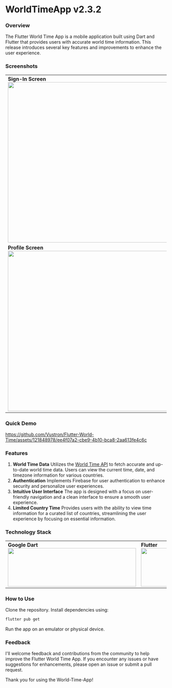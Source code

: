 **<h1>WorldTimeApp v2.3.2</h1>**

### **Overview**

The Flutter World Time App is a mobile application built using Dart and Flutter that provides users with accurate world time information. This release introduces several key features and improvements to enhance the user experience.

### **Screenshots**

<table>
  <tr>
    <td style="margin: 10px;"><b>Sign-In Screen</b><br><img src="https://github.com/Vustron/Flutter-World-Time/assets/121848978/cfb0979f-2ecc-4922-a259-b0c9b51ef2b3" width="500" height="500"></td>
    <td style="margin: 10px;"><b>Sign-Up Screen</b><br><img src="https://github.com/Vustron/Flutter-World-Time/assets/121848978/7bbede04-e5c1-43a1-bd00-8ab8ead812d4" width="500" height="500"></td>
    <td style="margin: 10px;"><b>Home Screen</b><br><img src="https://github.com/Vustron/Flutter-World-Time/assets/121848978/32f07708-cbe8-40e4-8a75-b4e9c53bde84" width="500" height="500"></td>
  </tr>
  <tr>
    <td style="margin: 10px;"><b>Profile Screen</b><br><img src="https://github.com/Vustron/Flutter-World-Time/assets/121848978/30916817-087d-4b85-8100-1754eb826ee9" width="500" height="500"></td>
    <td style="margin: 10px;"><b>Change Location Screen</b><br><img src="https://github.com/Vustron/Flutter-World-Time/assets/121848978/8e25e1a3-fcdb-4687-b52e-78af143ff8b8" width="500" height="500"></td>
    <td style="margin: 10px;"><b>Update User Profile Screen</b><br><img src="https://github.com/Vustron/Flutter-World-Time/assets/121848978/12183524-6af5-4c65-873a-3e481168fca3" width="500" height="500"></td>
  </tr>
</table>

### **Quick Demo**

https://github.com/Vustron/Flutter-World-Time/assets/121848978/ee4f07a2-cbe9-4b10-bca8-2aa613fe4c6c

### **Features**

1. **World Time Data**
   Utilizes the [World Time API](https://worldtimeapi.org/) to fetch accurate and up-to-date world time data.
   Users can view the current time, date, and timezone information for various countries.
2. **Authentication**
   Implements Firebase for user authentication to enhance security and personalize user experiences.
3. **Intuitive User Interface**
   The app is designed with a focus on user-friendly navigation and a clean interface to ensure a smooth user experience.
4. **Limited Country Time**
   Provides users with the ability to view time information for a curated list of countries, streamlining the user experience by focusing on essential information.

### **Technology Stack**

<table>
  <tr>
    <td style="margin: 10px;"><b>Google Dart</b><br><img src="https://github.com/Vustron/Flutter-World-Time/assets/121848978/43efe709-1d15-468d-8353-74449b73ef85" width="400" height="120"></td>
    <td style="margin: 10px;"><b>Flutter</b><br><img src="https://github.com/Vustron/Flutter-World-Time/assets/121848978/a845ab36-0c6a-4dc4-ab4d-ee7cb0c03708" width="400" height="120"></td>
    <td style="margin: 10px;"><b>Firebase</b><br><img src="https://github.com/Vustron/Flutter-World-Time/assets/121848978/5ff6ca2b-8962-4206-bc1d-9ec97f304713" width="400" height="120"></td>
  </tr>
</table>

### **How to Use**

Clone the repository.
Install dependencies using:

```bash
flutter pub get
```

Run the app on an emulator or physical device.

### **Feedback**

I'll welcome feedback and contributions from the community to help improve the Flutter World Time App. If you encounter any issues or have suggestions for enhancements, please open an issue or submit a pull request.

Thank you for using the World-Time-App!

